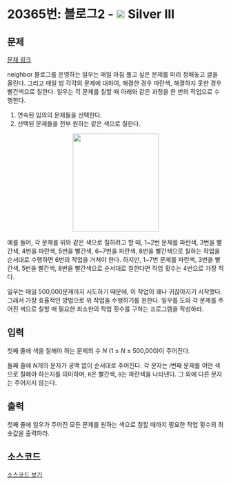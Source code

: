 # 20365번: 블로그2 - <img src="https://static.solved.ac/tier_small/8.svg" style="height:20px" /> Silver III

<!-- performance -->

<!-- 문제 제출 후 깃허브에 푸시를 했을 때 제출한 코드의 성능이 입력될 공간입니다.-->

<!-- end -->

## 문제

[문제 링크](https://boj.kr/20365)


<p>neighbor 블로그를 운영하는 일우는 매일 아침&nbsp;풀고 싶은 문제를 미리 정해놓고&nbsp;글을 올린다. 그리고&nbsp;매일 밤&nbsp;각각의 문제에 대하여, 해결한 경우 파란색, 해결하지 못한 경우 빨간색으로 칠한다. 일우는&nbsp;각 문제를 칠할 때 아래와 같은 과정을 한 번의 작업으로 수행한다.</p>

<ol>
<li>연속된 임의의 문제들을 선택한다.</li>
<li>선택된 문제들을&nbsp;전부 원하는 같은 색으로 칠한다.</li>
</ol>

<p style="text-align: center;"><img alt="" src="https://upload.acmicpc.net/72fda166-5e2c-42b4-a9c1-e52993a5c45e/-/preview/" style="height: 227px; width: 200px;"></p>

<section id="description">
<p>예를 들어, 각 문제를 위와&nbsp;같은 색으로&nbsp;칠하려고 할&nbsp;때, 1~2번 문제를 파란색, 3번을&nbsp;빨간색, 4번을&nbsp;파란색, 5번을&nbsp;빨간색, 6~7번을&nbsp;파란색, 8번을&nbsp;빨간색으로 칠하는 작업을 순서대로 수행하면 6번의 작업을 거쳐야 한다. 하지만,&nbsp;1~7번 문제를 파란색, 3번을 빨간색, 5번을 빨간색, 8번을 빨간색으로 순서대로&nbsp;칠한다면 작업 횟수는 4번으로 가장 적다.</p>

<p>일우는 매일 500,000문제까지 시도하기 때문에, 이 작업이 꽤나 귀찮아지기 시작했다. 그래서 가장 효율적인 방법으로 위 작업을 수행하기를 원한다. 일우를 도와 각 문제를 주어진 색으로 칠할 때 필요한 최소한의 작업 횟수를 구하는 프로그램을 작성하라.</p>
</section>



## 입력


<p>첫째 줄에 색을 칠해야 하는 문제의 수&nbsp;<em>N&nbsp;</em>(1 ≤&nbsp;<em>N</em>&nbsp;≤ 500,000)이 주어진다.</p>

<p>둘째 줄에&nbsp;<em>N</em>개의 문자가&nbsp;공백 없이 순서대로&nbsp;주어진다. 각 문자는&nbsp;<em>i</em>번째 문제를&nbsp;어떤 색으로 칠해야 하는지를 의미하며,&nbsp;<code>R</code>은 빨간색,&nbsp;<code>B</code>는 파란색을 나타낸다. 그 외에&nbsp;다른 문자는 주어지지 않는다.</p>



## 출력


<section id="output">
<p>첫째 줄에 일우가 주어진 모든 문제를&nbsp;원하는 색으로&nbsp;칠할 때까지 필요한 작업 횟수의 최솟값을 출력하라.</p>
</section>



## 소스코드

[소스코드 보기](블로그2.cpp)